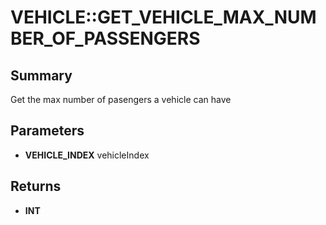 # VEHICLE::GET_VEHICLE_MAX_NUMBER_OF_PASSENGERS

## Summary
Get the max number of pasengers a vehicle can have

## Parameters
* **VEHICLE_INDEX** vehicleIndex

## Returns
* **INT**